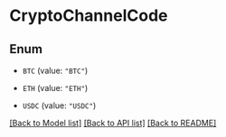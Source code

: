# CryptoChannelCode

## Enum


* `BTC` (value: `"BTC"`)

* `ETH` (value: `"ETH"`)

* `USDC` (value: `"USDC"`)


[[Back to Model list]](../README.md#documentation-for-models) [[Back to API list]](../README.md#documentation-for-api-endpoints) [[Back to README]](../README.md)


